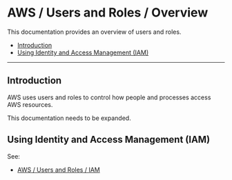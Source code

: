 # AWS / Users and Roles / Overview #

This documentation provides an overview of users and roles.

* [Introduction](#introduction)
* [Using Identity and Access Management (IAM)](#using-identity-and-access-management-iam)

---------------

## Introduction ##

AWS uses users and roles to control how people and processes access AWS resources.

This documentation needs to be expanded.

## Using Identity and Access Management (IAM) ##

See:

* [AWS / Users and Roles / IAM](iam/iam.md)
